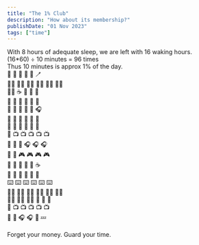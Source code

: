 ```yaml
---
title: "The 1% Club"
description: "How about its membership?"
publishDate: "01 Nov 2023"
tags: ["time"]
---
```


With 8 hours of adequate sleep, we are left with 16 waking hours.
<br>
(16*60) ÷ 10 minutes = 96 times
<br>
Thus 10 minutes is approx 1% of the day.
<br>
🥱 📱 📱 🧘 💪 🪥<br>
🏃‍♂️ 🏃‍♂️ 🏃‍♂️ 🏃‍♂️ 🏃‍♂️ 🏃‍♂️<br>
🚿🚿 ☕  📖 📖 📖<br>
🍜 🍜 📱 📱 📒 📒<br>
📒 📒 📒 📒 📒 🎧<br>
🍪 📒 📒 📒 📒 📒<br>
🥪 🥪 📒 📒 📒 📒<br>
📒 📺 📺 📺 📺 📺<br>
🍱 🍱 📱 🎧 🎧 🎧<br>
📱 📱 🎮 🎮 🎮 🎮<br>
📒 📒 📒 📒 📒 ☕<br>
📒 📒 📒 📒 📒 📱<br>
⌨️ ⌨️ ⌨️ ⌨️ ⌨️ ⌨️<br>
🏋️‍♂️ 🏋️‍♂️ 🏋️‍♂️ 🏋️‍♂️ 🏋️‍♂️ 🏋️‍♂️<br>
🏋️‍♂️ 🏋️‍♂️ 🏋️‍♂️ 🚿 🚿 🍱<br>
🍱 📺 📺 📺 📺 📺<br>
📱 📱 🎧 🎧 🛌 💤<br>
<br>
Forget your money. Guard your time.

